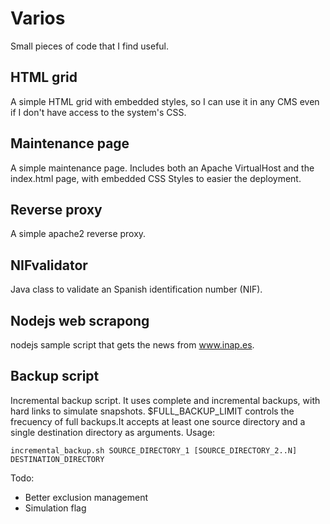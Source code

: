 Varios
=============

Small pieces of code that I find useful.

HTML grid
-------

A simple HTML grid with embedded styles, so I can use it in any CMS even if I don't have access to the system's CSS.

Maintenance page
-------

A simple maintenance page. Includes both an Apache VirtualHost and the index.html page, with embedded CSS Styles to easier the deployment.

Reverse proxy
-------

A simple apache2 reverse proxy.

NIFvalidator
-------
Java class to validate an Spanish identification number (NIF).

Nodejs web scrapong
-------
nodejs sample script that gets the news from www.inap.es.

Backup script
-------

Incremental backup script. It uses complete and incremental backups, with 
hard links to simulate snapshots. $FULL_BACKUP_LIMIT controls the frecuency 
of full backups.It accepts at least one source directory and a single destination directory as arguments. Usage:

    incremental_backup.sh SOURCE_DIRECTORY_1 [SOURCE_DIRECTORY_2..N] DESTINATION_DIRECTORY

Todo:                                                                  
* Better exclusion management
* Simulation flag     
